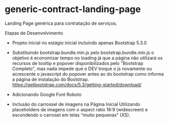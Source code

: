 # generic-contract-landing-page
Landing Page genérica para contratação de serviços.

Etapas de Desenvolvimento
- Projeto inicial no estágio inicial incluindo apenas Bootstrap 5.3.0

- Substituindo bootstrap.bundle.min.js pelo bootstrap.bundle.min.js
o objetivo é economizar tempo no loading já que a página não utilizará os recursos de tooltip e popover disponibilizados pelo "Bootstrap Completo", mas nada impede que o DEV troque o js novamente ou acrescente o javascript do popover antes ao do bootstrap como informa a página de instalação do Bootstrap.
https://getbootstrap.com/docs/5.3/getting-started/download/

- Adicionando Google Font Roboto

- Inclusão do carrossel de imagens na Página Inicial
Utilizando placeholders de imagens com o aspect ratio 16:9 (widescreen) e escondendo o carrosel em telas "muito pequenas" (XS).
